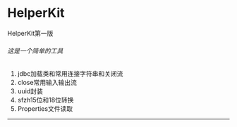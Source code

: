 # HelperKit
HelperKit第一版

###### 这是一个简单的工具

1. jdbc加载类和常用连接字符串和关闭流
2. close常用输入输出流
3. uuid封装
4. sfzh15位和18位转换
5. Properties文件读取
--- ---
